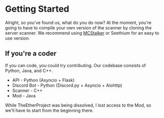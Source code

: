 # Getting Started
Alright, so you've found us, what do you do now? At the moment, you're going to have to compile your own version of the scanner by cloning the server scanner. We recommend using [MCStalker](https://mcstalker.com) or Seethium for an easy to use version. 

## If you're a coder
If you can code, you could try contributing. Our codebase consists of Python, Java, and C++.
* API - Python (Asyncio + Flask)
* Discord Bot - Python (Discord.py + Asyncio + Aiohttp)
* Scanner - C++
* Mod - Java

While TheEtherProject was being dissolved, I lost access to the Mod, so we'll have to start from the beginning there.
